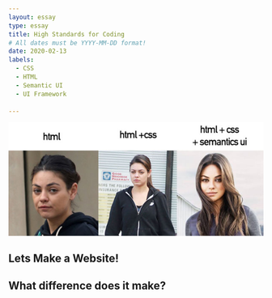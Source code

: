 ```yaml
---
layout: essay
type: essay
title: High Standards for Coding  
# All dates must be YYYY-MM-DD format!
date: 2020-02-13
labels:
  - CSS 
  - HTML 
  - Semantic UI
  - UI Framework 
 
---
```



<img class="ui medium floated image" src="../images/html.jpg"> <br>
## Lets Make a Website!

## What difference does it make? 
